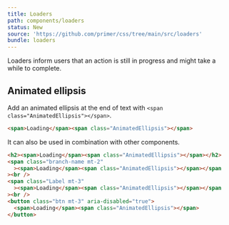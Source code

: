 ```yaml
---
title: Loaders
path: components/loaders
status: New
source: 'https://github.com/primer/css/tree/main/src/loaders'
bundle: loaders
---
```


Loaders inform users that an action is still in progress and might take a while to complete.

## Animated ellipsis

Add an animated ellipsis at the end of text with `<span class="AnimatedEllipsis"></span>`.

```html live
<span>Loading</span><span class="AnimatedEllipsis"></span>
```

It can also be used in combination with other components.

```html live
<h2><span>Loading</span><span class="AnimatedEllipsis"></span></h2>
<span class="branch-name mt-2"
  ><span>Loading</span><span class="AnimatedEllipsis"></span></span
><br />
<span class="Label mt-3"
  ><span>Loading</span><span class="AnimatedEllipsis"></span></span
><br />
<button class="btn mt-3" aria-disabled="true">
  <span>Loading</span><span class="AnimatedEllipsis"></span>
</button>
```
